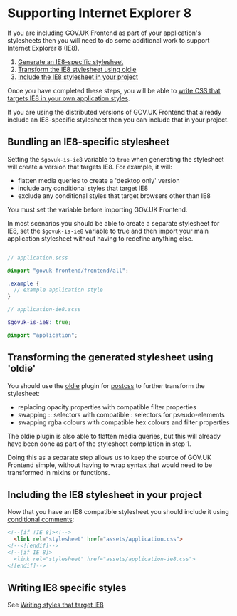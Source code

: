 # Supporting Internet Explorer 8

If you are including GOV.UK Frontend as part of your application's stylesheets
then you will need to do some additional work to support Internet Explorer 8
(IE8).

1. [Generate an IE8-specific stylesheet](#bundling-an-ie8-specific-stylesheet)
2. [Transform the IE8 stylesheet using oldie](#transforming-the-generated-stylesheet-using-oldie)
3. [Include the IE8 stylesheet in your project](#including-the-ie8-stylesheet-in-your-project)

Once you have completed these steps, you will be able to [write CSS that targets
IE8 in your own application styles](#writing-styles-that-target-ie8).

If you are using the distributed versions of GOV.UK Frontend that already
include an IE8-specific stylesheet then you can include that in your project.

## Bundling an IE8-specific stylesheet

Setting the `$govuk-is-ie8` variable to `true` when generating the stylesheet
will create a version that targets IE8. For example, it will:

- flatten media queries to create a 'desktop only' version
- include any conditional styles that target IE8
- exclude any conditional styles that target browsers other than IE8

You must set the variable before importing GOV.UK Frontend.

In most scenarios you should be able to create a separate stylesheet for IE8,
set the `$govuk-is-ie8` variable to true and then import your main application
stylesheet without having to redefine anything else.

```scss

// application.scss

@import "govuk-frontend/frontend/all";

.example {
  // example application style
}

// application-ie8.scss

$govuk-is-ie8: true;

@import "application";
```

## Transforming the generated stylesheet using 'oldie'

You should use the [oldie](https://github.com/jonathantneal/oldie) plugin for
[postcss](https://github.com/postcss/postcss) to further transform the
stylesheet:

- replacing opacity properties with compatible filter properties
- swapping :: selectors with compatible : selectors for pseudo-elements
- swapping rgba colours with compatible hex colours and filter properties

The oldie plugin is also able to flatten media queries, but this will already
have been done as part of the stylesheet compilation in step 1.

Doing this as a separate step allows us to keep the source of GOV.UK Frontend
simple, without having to wrap syntax that would need to be transformed in
mixins or functions.

## Including the IE8 stylesheet in your project

Now that you have an IE8 compatible stylesheet you should include it using
[conditional comments](https://www.quirksmode.org/css/condcom.html):

```html
<!--[if !IE 8]><!-->
  <link rel="stylesheet" href="assets/application.css">
<!--<![endif]-->
<!--[if IE 8]>
  <link rel="stylesheet" href="assets/application-ie8.css">
<![endif]-->
```

## Writing IE8 specific styles
See [Writing styles that target IE8](../usage/internet-explorer-8.md)
